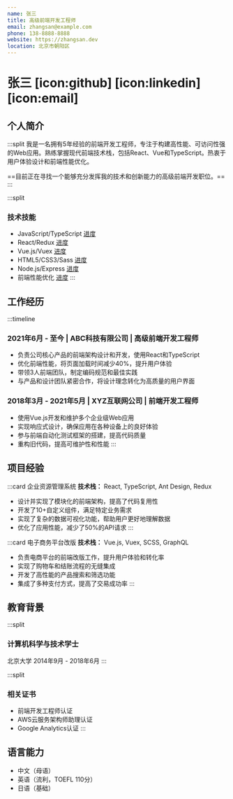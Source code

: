 ```yaml
---
name: 张三
title: 高级前端开发工程师
email: zhangsan@example.com
phone: 138-8888-8888
website: https://zhangsan.dev
location: 北京市朝阳区
---
```


# 张三 [icon:github] [icon:linkedin] [icon:email]

## 个人简介

:::split
我是一名拥有5年经验的前端开发工程师，专注于构建高性能、可访问性强的Web应用。熟练掌握现代前端技术栈，包括React、Vue和TypeScript。热衷于用户体验设计和前端性能优化。

==目前正在寻找一个能够充分发挥我的技术和创新能力的高级前端开发职位。==
:::

:::split
### 技术技能

- JavaScript/TypeScript [进度](percent:95%)
- React/Redux [进度](percent:90%)
- Vue.js/Vuex [进度](percent:85%)
- HTML5/CSS3/Sass [进度](percent:92%)
- Node.js/Express [进度](percent:80%)
- 前端性能优化 [进度](percent:88%)
:::

## 工作经历

:::timeline
### 2021年6月 - 至今 | ABC科技有限公司 | 高级前端开发工程师

- 负责公司核心产品的前端架构设计和开发，使用React和TypeScript
- 优化前端性能，将页面加载时间减少40%，提升用户体验
- 带领3人前端团队，制定编码规范和最佳实践
- 与产品和设计团队紧密合作，将设计理念转化为高质量的用户界面

### 2018年3月 - 2021年5月 | XYZ互联网公司 | 前端开发工程师

- 使用Vue.js开发和维护多个企业级Web应用
- 实现响应式设计，确保应用在各种设备上的良好体验
- 参与前端自动化测试框架的搭建，提高代码质量
- 重构旧代码，提高可维护性和性能
:::

## 项目经验

:::card 企业资源管理系统
**技术栈：** React, TypeScript, Ant Design, Redux

- 设计并实现了模块化的前端架构，提高了代码复用性
- 开发了10+自定义组件，满足特定业务需求
- 实现了复杂的数据可视化功能，帮助用户更好地理解数据
- 优化了应用性能，减少了50%的API请求
:::

:::card 电子商务平台改版
**技术栈：** Vue.js, Vuex, SCSS, GraphQL

- 负责电商平台的前端改版工作，提升用户体验和转化率
- 实现了购物车和结账流程的无缝集成
- 开发了高性能的产品搜索和筛选功能
- 集成了多种支付方式，提高了交易成功率
:::

## 教育背景

:::split
### 计算机科学与技术学士
北京大学
2014年9月 - 2018年6月
:::

:::split
### 相关证书
- 前端开发工程师认证
- AWS云服务架构师助理认证
- Google Analytics认证
:::

## 语言能力

- 中文（母语）
- 英语（流利，TOEFL 110分）
- 日语（基础）